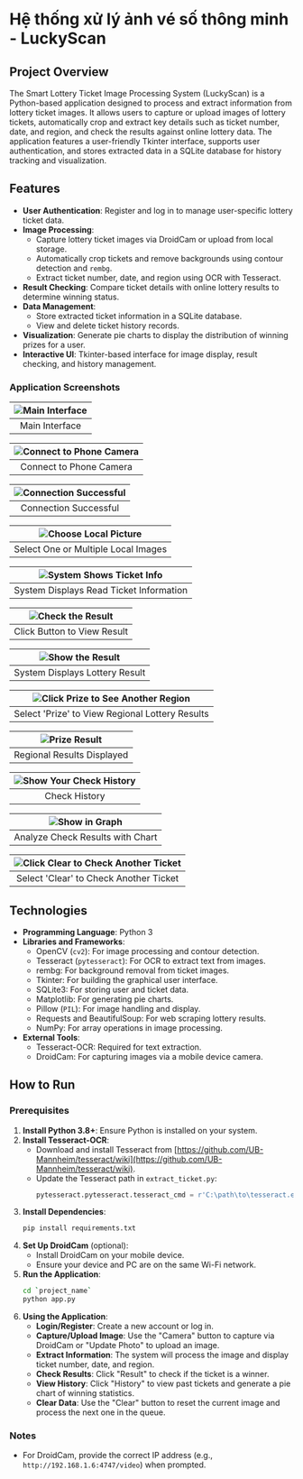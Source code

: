 # Hệ thống xử lý ảnh vé số thông minh - LuckyScan

## Project Overview
The Smart Lottery Ticket Image Processing System (LuckyScan) is a Python-based application designed to process and extract information from lottery ticket images. It allows users to capture or upload images of lottery tickets, automatically crop and extract key details such as ticket number, date, and region, and check the results against online lottery data. The application features a user-friendly Tkinter interface, supports user authentication, and stores extracted data in a SQLite database for history tracking and visualization.

## Features
- **User Authentication**: Register and log in to manage user-specific lottery ticket data.
- **Image Processing**:
  - Capture lottery ticket images via DroidCam or upload from local storage.
  - Automatically crop tickets and remove backgrounds using contour detection and `rembg`.
  - Extract ticket number, date, and region using OCR with Tesseract.
- **Result Checking**: Compare ticket details with online lottery results to determine winning status.
- **Data Management**:
  - Store extracted ticket information in a SQLite database.
  - View and delete ticket history records.
- **Visualization**: Generate pie charts to display the distribution of winning prizes for a user.
- **Interactive UI**: Tkinter-based interface for image display, result checking, and history management.

### Application Screenshots

| ![Main Interface](/Project_images/1_index.png) |
|:--:|
| Main Interface |

| ![Connect to Phone Camera](/Project_images/2_connect_to_phone_camera.png) |
|:--:|
| Connect to Phone Camera |

| ![Connection Successful](/Project_images/3_connect_susscesful.png) |
|:--:|
| Connection Successful |

| ![Choose Local Picture](/Project_images/4_chose_local_picture.png) |
|:--:|
| Select One or Multiple Local Images |

| ![System Shows Ticket Info](/Project_images/5_system_show_the_info_of_ticket.png) |
|:--:|
| System Displays Read Ticket Information |

| ![Check the Result](/Project_images/6_check_the_result.png) |
|:--:|
| Click Button to View Result |

| ![Show the Result](/Project_images/7_show_the_result.png) |
|:--:|
| System Displays Lottery Result |

| ![Click Prize to See Another Region](/Project_images/8_click_to_prize_to_see_another_prize.png) |
|:--:|
| Select 'Prize' to View Regional Lottery Results |

| ![Prize Result](/Project_images/9_prize_result.png) |
|:--:|
| Regional Results Displayed |

| ![Show Your Check History](/Project_images/10_show_your_check_history.png) |
|:--:|
| Check History |

| ![Show in Graph](/Project_images/11_show_in_graph.png) |
|:--:|
| Analyze Check Results with Chart |

| ![Click Clear to Check Another Ticket](/Project_images/12_click_clear_to_check_another_ticket.png) |
|:--:|
| Select 'Clear' to Check Another Ticket |

## Technologies
- **Programming Language**: Python 3
- **Libraries and Frameworks**:
  - OpenCV (`cv2`): For image processing and contour detection.
  - Tesseract (`pytesseract`): For OCR to extract text from images.
  - rembg: For background removal from ticket images.
  - Tkinter: For building the graphical user interface.
  - SQLite3: For storing user and ticket data.
  - Matplotlib: For generating pie charts.
  - Pillow (`PIL`): For image handling and display.
  - Requests and BeautifulSoup: For web scraping lottery results.
  - NumPy: For array operations in image processing.
- **External Tools**:
  - Tesseract-OCR: Required for text extraction.
  - DroidCam: For capturing images via a mobile device camera.

## How to Run
### Prerequisites
1. **Install Python 3.8+**: Ensure Python is installed on your system.
2. **Install Tesseract-OCR**:
   - Download and install Tesseract from [https://github.com/UB-Mannheim/tesseract/wiki](https://github.com/UB-Mannheim/tesseract/wiki).
   - Update the Tesseract path in `extract_ticket.py`:
     ```python
     pytesseract.pytesseract.tesseract_cmd = r'C:\path\to\tesseract.exe'
     ```
3. **Install Dependencies**:
   ```bash
   pip install requirements.txt
   ```
4. **Set Up DroidCam** (optional):
   - Install DroidCam on your mobile device.
   - Ensure your device and PC are on the same Wi-Fi network.
5. **Run the Application**:
   ```bash
   cd `project_name`
   python app.py
   ```
6. **Using the Application**:
   - **Login/Register**: Create a new account or log in.
   - **Capture/Upload Image**: Use the "Camera" button to capture via DroidCam or "Update Photo" to upload an image.
   - **Extract Information**: The system will process the image and display ticket number, date, and region.
   - **Check Results**: Click "Result" to check if the ticket is a winner.
   - **View History**: Click "History" to view past tickets and generate a pie chart of winning statistics.
   - **Clear Data**: Use the "Clear" button to reset the current image and process the next one in the queue.

### Notes
- For DroidCam, provide the correct IP address (e.g., `http://192.168.1.6:4747/video`) when prompted.
